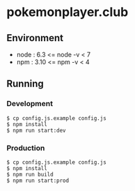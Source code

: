 # pokemonplayer.club


## Environment
- node : 6.3 <= node -v < 7
- npm : 3.10 <= npm -v < 4

## Running

### Development
```shell
$ cp config.js.example config.js
$ npm install
$ npm run start:dev
```

### Production
```shell
$ cp config.js.example config.js
$ npm install
$ npm run build
$ npm run start:prod
```
